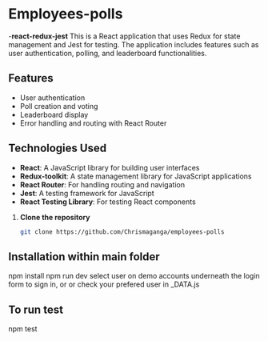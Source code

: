 # Employees-polls

-**react-redux-jest**
This is a React application that uses Redux for state management and Jest for testing. The application includes features such as user authentication, polling, and leaderboard functionalities.

## Features

- User authentication
- Poll creation and voting
- Leaderboard display
- Error handling and routing with React Router

## Technologies Used

- **React**: A JavaScript library for building user interfaces
- **Redux-toolkit**: A state management library for JavaScript applications
- **React Router**: For handling routing and navigation
- **Jest**: A testing framework for JavaScript
- **React Testing Library**: For testing React components

1. **Clone the repository**

   ```bash
   git clone https://github.com/Chrismaganga/employees-polls
   ```
## Installation within main folder
npm install
npm run dev
select user on demo accounts underneath the login form to sign in,
        or
or check your prefered user in _DATA.js


## To run test
npm test

